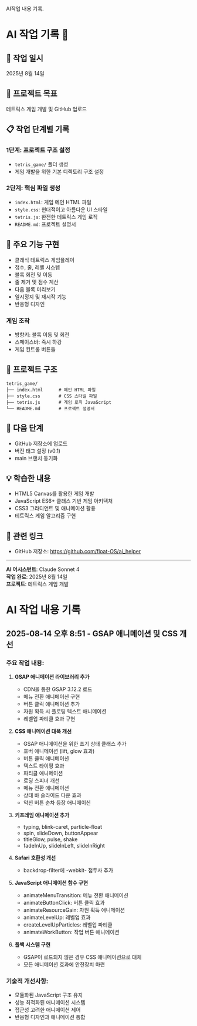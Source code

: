AI작업 내용 기록.

# AI 작업 기록 🤖



## 📅 작업 일시
2025년 8월 14일

## 🎯 프로젝트 목표
테트릭스 게임 개발 및 GitHub 업로드

## 📋 작업 단계별 기록

### 1단계: 프로젝트 구조 설정
- `tetris_game/` 폴더 생성
- 게임 개발을 위한 기본 디렉토리 구조 설정

### 2단계: 핵심 파일 생성
- `index.html`: 게임 메인 HTML 파일
- `style.css`: 현대적이고 아름다운 UI 스타일
- `tetris.js`: 완전한 테트릭스 게임 로직
- `README.md`: 프로젝트 설명서

## 🔧 주요 기능 구현
- 클래식 테트릭스 게임플레이
- 점수, 줄, 레벨 시스템
- 블록 회전 및 이동
- 줄 제거 및 점수 계산
- 다음 블록 미리보기
- 일시정지 및 재시작 기능
- 반응형 디자인

### 게임 조작
- 방향키: 블록 이동 및 회전
- 스페이스바: 즉시 하강
- 게임 컨트롤 버튼들

## 📁 프로젝트 구조
```
tetris_game/
├── index.html      # 메인 HTML 파일
├── style.css       # CSS 스타일 파일
├── tetris.js       # 게임 로직 JavaScript
└── README.md       # 프로젝트 설명서
```

## 🚀 다음 단계
- GitHub 저장소에 업로드
- 버전 태그 설정 (v0.1)
- main 브랜치 동기화

## 💡 학습한 내용
- HTML5 Canvas를 활용한 게임 개발
- JavaScript ES6+ 클래스 기반 게임 아키텍처
- CSS3 그라디언트 및 애니메이션 활용
- 테트릭스 게임 알고리즘 구현

## 🔗 관련 링크
- GitHub 저장소: https://github.com/float-OS/ai_helper

---

**AI 어시스턴트**: Claude Sonnet 4  
**작업 완료**: 2025년 8월 14일  
**프로젝트**: 테트릭스 게임 개발

# AI 작업 내용 기록

## 2025-08-14 오후 8:51 - GSAP 애니메이션 및 CSS 개선

### 주요 작업 내용:
1. **GSAP 애니메이션 라이브러리 추가**
   - CDN을 통한 GSAP 3.12.2 로드
   - 메뉴 전환 애니메이션 구현
   - 버튼 클릭 애니메이션 추가
   - 자원 획득 시 플로팅 텍스트 애니메이션
   - 레벨업 파티클 효과 구현

2. **CSS 애니메이션 대폭 개선**
   - GSAP 애니메이션을 위한 초기 상태 클래스 추가
   - 호버 애니메이션 (lift, glow 효과)
   - 버튼 클릭 애니메이션
   - 텍스트 타이핑 효과
   - 파티클 애니메이션
   - 로딩 스피너 개선
   - 메뉴 전환 애니메이션
   - 상태 바 슬라이드 다운 효과
   - 악션 버튼 순차 등장 애니메이션

3. **키프레임 애니메이션 추가**
   - typing, blink-caret, particle-float
   - spin, slideDown, buttonAppear
   - titleGlow, pulse, shake
   - fadeInUp, slideInLeft, slideInRight

4. **Safari 호환성 개선**
   - backdrop-filter에 -webkit- 접두사 추가

5. **JavaScript 애니메이션 함수 구현**
   - animateMenuTransition: 메뉴 전환 애니메이션
   - animateButtonClick: 버튼 클릭 효과
   - animateResourceGain: 자원 획득 애니메이션
   - animateLevelUp: 레벨업 효과
   - createLevelUpParticles: 레벨업 파티클
   - animateWorkButton: 작업 버튼 애니메이션

6. **폴백 시스템 구현**
   - GSAP이 로드되지 않은 경우 CSS 애니메이션으로 대체
   - 모든 애니메이션 효과에 안전장치 마련

### 기술적 개선사항:
- 모듈화된 JavaScript 구조 유지
- 성능 최적화된 애니메이션 시스템
- 접근성 고려한 애니메이션 제어
- 반응형 디자인과 애니메이션 통합
